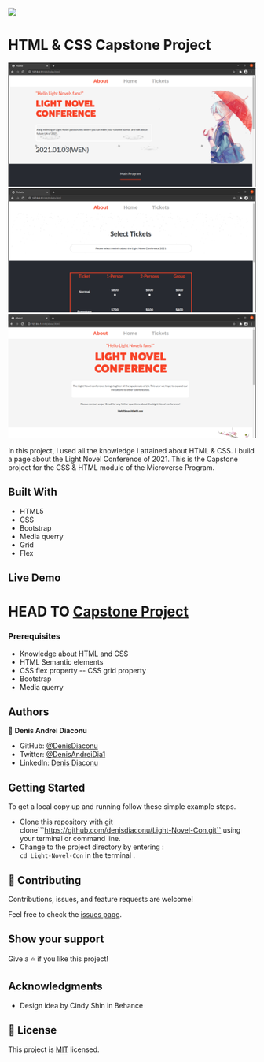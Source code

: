 ![](https://img.shields.io/badge/Microverse-blueviolet)

# HTML & CSS Capstone Project

![screenshot](./screenshot1.png)
![screenshot](./screenshot2.png)
![screenshot](./screenshot3.png)

In this project, I used all the knowledge I attained about HTML & CSS. I build a page about the Light Novel Conference of 2021. This is the Capstone project for the CSS & HTML module of the Microverse Program.

## Built With

- HTML5
- CSS
- Bootstrap
- Media querry
- Grid
- Flex


## Live Demo

HEAD TO
[Capstone Project](https://denisdiaconu.github.io/Light-Novel-Con/)
=======





### Prerequisites

-  Knowledge about HTML and CSS
-  HTML Semantic elements
-  CSS flex property
-- CSS grid property
-  Bootstrap
-  Media querry





## Authors

👤 **Denis Andrei Diaconu**

- GitHub: [@DenisDiaconu](https://github.com/denisdiaconu)
- Twitter: [@DenisAndreiDia1](https://twitter.com/DenisAndreiDia1)
- LinkedIn: [Denis Diaconu](https://www.linkedin.com/in/denis-diaconu-1394091b7/)


## Getting Started

To get a local copy up and running follow these simple example steps.
- Clone this repository with git clone```https://github.com/denisdiaconu/Light-Novel-Con.git`` using your terminal or command line.
- Change to the project directory by entering : <br>
```cd Light-Novel-Con``` in the terminal .

## 🤝 Contributing

Contributions, issues, and feature requests are welcome!

Feel free to check the [issues page](issues/).

## Show your support

Give a ⭐️ if you like this project!

## Acknowledgments

- Design idea by Cindy Shin in Behance

## 📝 License

This project is [MIT](https://choosealicense.com/licenses/mit/) licensed.
